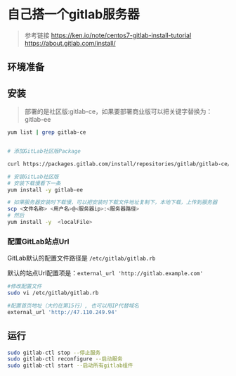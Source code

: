 # 自己搭一个gitlab服务器

> 参考链接
> <https://ken.io/note/centos7-gitlab-install-tutorial>
> <https://about.gitlab.com/install/>

## 环境准备


## 安装

> 部署的是社区版:gitlab-ce，如果要部署商业版可以把关键字替换为：gitlab-ee


```bash
yum list | grep gitlab-ce


# 添加GitLab社区版Package

curl https://packages.gitlab.com/install/repositories/gitlab/gitlab-ce/script.rpm.sh | sudo bash

# 安装GitLab社区版
# 安装下载慢看下一条
yum install -y gitlab-ee

# 如果服务器安装时下载慢，可以把安装时下载文件地址复制下，本地下载，上传到服务器
scp <文件名称> <用户名>@<服务器ip>:<服务器路径>
# 然后
yum install -y  <localFile>

```

### 配置GitLab站点Url

GitLab默认的配置文件路径是 `/etc/gitlab/gitlab.rb`

默认的站点Url配置项是：`external_url 'http://gitlab.example.com'`


```bash
#修改配置文件
sudo vi /etc/gitlab/gitlab.rb

#配置首页地址（大约在第15行）, 也可以用IP代替域名
external_url 'http://47.110.249.94'

```

## 运行

```bash
sudo gitlab-ctl stop --停止服务
sudo gitlab-ctl reconfigure --启动服务
sudo gitlab-ctl start --启动所有gitlab组件
```